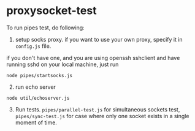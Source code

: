# proxysocket-test

To run pipes test, do following:

1) setup socks proxy. 
if you want to use your own proxy, specify it in `config.js` file.

if you don't have one, and you are using openssh sshclient and have running sshd 
on your local machine, just run
```shell
node pipes/startsocks.js
```

2) run echo server
```shell
node util/echoserver.js
```

3) Run tests. `pipes/parallel-test.js` for simultaneous sockets test, `pipes/sync-test.js` 
for case where only one socket exists in a single moment of time.
